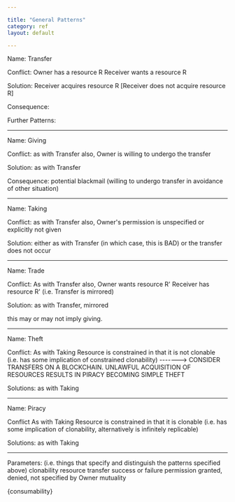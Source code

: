 ```yaml
---

title: "General Patterns"
category: ref
layout: default

---
```



Name: Transfer

Conflict:
Owner  has  a resource R
Receiver wants a resource R

Solution:
Receiver acquires resource R
[Receiver does not acquire resource R]

Consequence:


Further Patterns:




----------------------


Name: Giving

Conflict:
as with Transfer
also, Owner is willing to undergo the transfer

Solution:
as with Transfer

Consequence:
potential blackmail (willing to undergo transfer in avoidance of other situation)



---------------------

Name: Taking

Conflict:
as with Transfer
also, Owner's permission is unspecified or explicitly not given

Solution:
either as with Transfer (in which case, this is BAD)
or the transfer does not occur


---------------------

Name: Trade

Conflict:
As with Transfer
also,
Owner wants resource R'
Receiver  has  resource R'
(i.e. Transfer is mirrored)

Solution:
as with Transfer, mirrored

this may or may not imply giving.

---------------------


Name: Theft

Conflict:
As with Taking
Resource is constrained in that it is not clonable (i.e. has some implication of constrained clonability)
-------> CONSIDER TRANSFERS ON A BLOCKCHAIN. UNLAWFUL ACQUISITION OF RESOURCES RESULTS IN PIRACY BECOMING SIMPLE THEFT

Solutions:
as with Taking

---------------------

Name: Piracy

Conflict
As with Taking
Resource is constrained in that it is clonable (i.e. has some implication of clonability, alternatively is infinitely replicable)

Solutions:
as with Taking

---------------------

Parameters:
(i.e. things that specify and distinguish the patterns specified above)
clonability
resource transfer success or failure
permission granted, denied, not specified by Owner
mutuality

{consumability}



